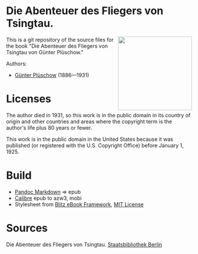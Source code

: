 # Die Abenteuer des Fliegers von Tsingtau.

<img align="right" height="200" src="https://user-images.githubusercontent.com/13177792/193360389-5351328d-0b3f-4628-8f02-6b1b3fe2cd51.jpg">

This is a git repository of the source files for the book
"Die Abenteuer des Fliegers von Tsingtau von Günter Plüschow."

Authors:

* [Günter Plüschow](https://de.wikipedia.org/wiki/Gunther_Pl%C3%BCschow) (1886—1931)


# Licenses
The author died in 1931, so this work is in the public domain in its country of
origin and other countries and areas where the copyright term is the author's life
plus 80 years or fewer.

This work is in the public domain in the United States because it was published
(or registered with the U.S. Copyright Office) before January 1, 1925.


# Build
* [Pandoc Markdown](https://pandoc.org/MANUAL.html#pandocs-markdown) => epub
* [Calibre](https://calibre-ebook.com/) epub to azw3, mobi
* Stylesheet from [Blitz eBook Framework](https://friendsofepub.github.io/Blitz/), [MIT License](https://github.com/FriendsOfEpub/Blitz/blob/master/LICENSE)

# Sources
Die Abenteuer des Fliegers von Tsingtau. [Staatsbibliothek Berlin](https://digital.staatsbibliothek-berlin.de/werkansicht/?PPN=PPN756012309&PHYSID=PHYS_0001&USE=800)

